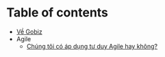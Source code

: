 # Table of contents

* [Về Gobiz](README.md)
* Agile
    * [Chúng tôi có áp dụng tư duy Agile hay không?](Agile/agile_or_not_agile.md)